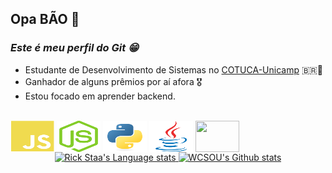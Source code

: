 ## <b>Opa BÃO 👋</b>
### <i>Este é meu perfil do Git 😁</i>
 - Estudante de Desenvolvimento de Sistemas no  <a href="https://cotuca.unicamp.br/">COTUCA-Unicamp</a> 🇧🇷📖
 - Ganhador de alguns prêmios por aí afora 🎖️
 - Estou focado em aprender backend.

<div style="display: inline_block"><br>
  <img align="center" height="50" width="70" src="https://raw.githubusercontent.com/devicons/devicon/master/icons/javascript/javascript-plain.svg">
  <img align="center" height="50" width="70" src="https://raw.githubusercontent.com/devicons/devicon/master/icons/nodejs/nodejs-original.svg">
  <img align="center" height="50" width="70" src="https://raw.githubusercontent.com/devicons/devicon/master/icons/python/python-original.svg">
  <img align="center" height="50" width="70" src="https://raw.githubusercontent.com/devicons/devicon/master/icons/java/java-original.svg">
  <img align="center" height="50" width="70" src="https://www.svgrepo.com/show/303229/microsoft-sql-server-logo.svg">
</div>

 
<div align="center"> 
<a href="https://github.com/WCSOU/github-readme-stats#gh-dark-mode-only">
<img height=259 src="https://github-readme-stats.vercel.app/api/top-langs/?username=WCSOU&layout=compact&langs_count=12&hide_border=false&role=owner,collaborator&theme=radical&bg_color=020203#gh-dark-mode-only" alt="Rick Staa's Language stats" />
</a>
<a href="https://github.com/anuraghazra/github-readme-stats#gh-dark-mode-only">
<img height=259 src="https://github-readme-stats-git-masterrstaa-rickstaa.vercel.app/api?username=WCSOU&show_icons=true&line_height=28&hide_border=false&card_width=347&include_all_commits=true&role=owner,collaborator&show=reviews,discussions_answered&rank_icon=percentile&exclude_repo=github-readme-stats&theme=radical&bg_color=020203#gh-dark-mode-only" alt="WCSOU's Github stats" />
</a>
</div>


